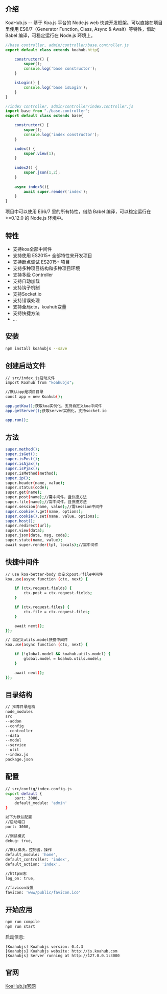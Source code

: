 ## 介绍

KoaHub.js -- 基于 Koa.js 平台的 Node.js web 快速开发框架。可以直接在项目里使用 ES6/7（Generator Function, Class, Async & Await）等特性，借助 Babel 编译，可稳定运行在 Node.js 环境上。


```js
//base controller, admin/controller/base.controller.js
export default class extends koahub.http{

    constructor() {
        super();
        console.log('base constructor');
    }

    isLogin() {
        console.log('base isLogin');
    }
}

//index controller, admin/controller/index.controller.js
import base from "./base.controller";
export default class extends base{

    constructor() {
        super();
        console.log('index constructor');
    }

    index() {
        super.view(1);
    }
    
    index2() {
        super.json(1,2);
    }
    
    async index3(){
        await super.render('index');
    }
}
```

项目中可以使用 ES6/7 里的所有特性，借助 Babel 编译，可以稳定运行在 >=0.12.0 的 Node.js 环境中。

## 特性

* 支持koa全部中间件
* 支持使用 ES2015+ 全部特性来开发项目
* 支持断点调试 ES2015+ 项目
* 支持多种项目结构和多种项目环境
* 支持多级 Controller
* 支持自动加载
* 支持钩子机制
* 支持Socket.io
* 支持错误处理
* 支持全局ctx，koahub变量
* 支持快捷方法
* ...

## 安装

```sh
npm install koahubjs --save
```

## 创建启动文件

```sh
// src/index.js启动文件
import Koahub from "koahubjs";

//默认app是项目目录
const app = new Koahub();

app.getKoa();获取koa实例化，支持自定义koa中间件
app.getServer();获取server实例化，支持socket.io

app.run();
```

## 方法

```sh
super.method();
super.isGet();
super.isPost();
super.isAjax();
super.isPjax();
super.isMethod(method);
super.ip();
super.header(name, value);
super.status(code);
super.get(name);
super.post(name);//需中间件，且快捷方法
super.file(name);//需中间件，且快捷方法
super.session(name, value);//需session中间件
super.cookie().get(name, options);
super.cookie().set(name, value, options);
super.host();
super.redirect(url);
super.view(data);
super.json(data, msg, code);
super.state(name, value);
await super.render(tpl, locals);//需中间件
```

## 快捷中间件

```sh
// use koa-better-body 自定义post／file中间件
koa.use(async function (ctx, next) {

    if (ctx.request.fields) {
        ctx.post = ctx.request.fields;
    }

    if (ctx.request.files) {
        ctx.file = ctx.request.files;
    }

    await next();
});

// 自定义utils.model快捷中间件
koa.use(async function (ctx, next) {

    if (!global.model && koahub.utils.model) {
        global.model = koahub.utils.model;
    }

    await next();
});
```

## 目录结构

```sh
// 推荐目录结构
node_modules
src
--addon
--config
--controller
--data
--model
--service
--util
--index.js
package.json
```

## 配置
```sh
// src/config/index.config.js
export default {
    port: 3000,
    default_module: 'admin'
}

以下为默认配置
//启动端口
port: 3000,

//调试模式
debug: true,

//默认模块，控制器，操作
default_module: 'home',
default_controller: 'index',
default_action: 'index',

//http日志
log_on: true,

//favicon设置
favicon: 'www/public/favicon.ico'
```

## 开始应用

```sh
npm run compile
npm run start
```

启动信息:

```text
[Koahubjs] Koahubjs version: 0.4.3
[Koahubjs] Koahubjs website: http://js.koahub.com
[Koahubjs] Server running at http://127.0.0.1:3000
```


## 官网
[KoaHub.js官网](http://js.koahub.com)
